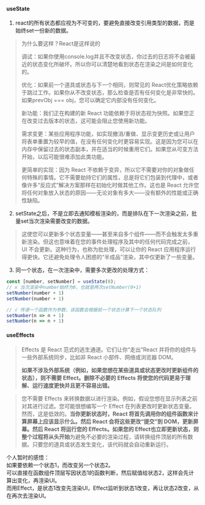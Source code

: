 #### useState
1. react的所有状态都应视为不可变的，要避免直接改变引用类型的数据，而是始终set一份新的数据。

> 为什么要这样？React是这样说的
> 
> 调试：如果你使用console.log并且不改变状态，你过去的日志将不会被最近的状态变化所破坏。所以你可以清楚地看到状态在渲染之间是如何变化的。
> 
> 优化：如果前一个道具或状态与下一个相同，则常见的 React优化策略依赖于跳过工作。如果你从不改变状态，那么检查是否有任何变化是非常快的。如果prevObj === obj，您可以确定它内部没有任何变化。
> 
> 新功能：我们正在构建的新 React 功能依赖于将状态视为快照。如果您正在改变过去版本的状态，这可能会阻止您使用新功能。
> 
> 需求变更：某些应用程序功能，如实现撤消/重做、显示变更历史或让用户将表单重置为较早的值，在没有任何变化时更容易实现。这是因为您可以在内存中保留过去的状态副本，并在适当的时候重用它们。如果您从可变方法开始，以后可能很难添加此类功能。
> 
> 更简单的实现：因为 React 不依赖于变异，所以它不需要对你的对象做任何特殊的事情。它不需要劫持它们的属性，总是将它们包装到代理中，或者像许多“反应式”解决方案那样在初始化时做其他工作。这也是 React 允许您将任何对象放入状态的原因——无论对象有多大——没有额外的性能或正确性缺陷。

2. setState之后，不是立即去通知模板渲染的，而是排队在下一次渲染之前，批量set当次渲染需要改变的数据。

> 这使您可以更新多个状态变量——甚至来自多个组件——而不会触发太多重新渲染。但这也意味着在您的事件处理程序及其中的任何代码完成之前， UI 不会更新。这种行为，也称为批处理，可以让你的 React 应用程序运行得更快。它还避免处理令人困惑的“半成品”渲染，其中仅更新了一些变量。

3. 同一个状态，在一次渲染中，需要多次更改的处理方式：
```JavaScript
const [number, setNumber] = useState(0);
// x 当次渲染中number始终为0，也就是两次setNumber(0+1)
setNumber(number + 1)
setNumber(number + 1) 

// √ 传递一个函数作为参数，该函数会根据前一个状态计算下一个状态队列
setNumber(n => n + 1) 
setNumber(n => n + 1) 
```

#### useEffects
> Effects 是 React 范式的逃生通道。它们让你“走出”React 并将你的组件与一些外部系统同步，比如非 React 小部件、网络或浏览器 DOM。
> 
> **如果不涉及外部系统（例如，如果您想在某些道具或状态更改时更新组件的状态），则不需要 Effect。删除不必要的 Effects 将使您的代码更易于理解、运行速度更快并且更不容易出错。**

> 您不需要 Effects 来转换数据以进行渲染。例如，假设您想在显示列表之前对其进行过滤。您可能很想编写一个 Effect 在列表更改时更新状态变量。然而，这是低效的。**当你更新状态时，React 将首先调用你的组件函数来计算屏幕上应该显示什么。然后 React 会将这些更改“提交”到 DOM，更新屏幕。然后 React 将运行您的 Effects。如果您的 Effect也立即更新状态，则整个过程将从头开始**为避免不必要的渲染过程，请转换组件顶层的所有数据。只要您的道具或状态发生变化，该代码就会自动重新运行。

个人暂时的感悟：  
如果要依赖一个状态1，而改变另一个状态2。  
可以直接在函数组件顶层写因状态1的函数判断，然后赋值给状态2，这样会先计算出变化，再渲染UI。  
而用Effect，是状态1改变先渲染UI，Effect监听到状态1改变，再让状态2改变，从在再次去渲染UI。

